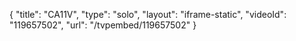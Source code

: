 {
    "title": "CA11V",
    "type": "solo",
    "layout": "iframe-static",
    "videoId": "119657502",
    "url": "\/tvpembed\/119657502"
}